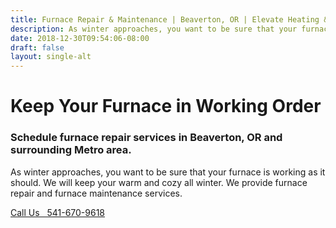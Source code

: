 ```yaml
---
title: Furnace Repair & Maintenance | Beaverton, OR | Elevate Heating & Cooling, LLC
description: As winter approaches, you want to be sure that your furnace is working as it should. We will keep your warm and cozy all winter. Contact us today!
date: 2018-12-30T09:54:06-08:00
draft: false
layout: single-alt
---
```


# Keep Your Furnace in Working Order

### Schedule furnace repair services in Beaverton, OR and surrounding Metro area.

As winter approaches, you want to be sure that your furnace is working as it should. We will keep your warm and cozy all winter. We provide furnace repair and furnace maintenance services.

<a class="btn btn-red" href="tel:541-670-9618">Call Us &nbsp; 541-670-9618</a>